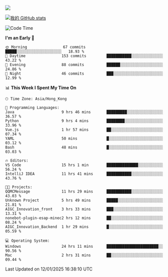 <img align="center" src="https://readme-typing-svg.demolab.com/?font=Fira+Code&pause=1000&random=true&width=435&lines=%E2%9D%A4+Hello!+%E2%9D%A4;Welcome+to+my+Github+Profile~;I%27m+a+student+from+SCNU+%26+UoA" />

[![我的 GitHub stats](https://github-readme-stats.vercel.app/api?username=AptS-1547&show_icons=true&theme=ambient_gradient)](https://github.com/anuraghazra/github-readme-stats)

<!--START_SECTION:waka-->
![Code Time](http://img.shields.io/badge/Code%20Time-158%20hrs%2053%20mins-blue)

**I'm an Early 🐤** 

```text
🌞 Morning                67 commits          █████░░░░░░░░░░░░░░░░░░░░   18.93 % 
🌆 Daytime                153 commits         ███████████░░░░░░░░░░░░░░   43.22 % 
🌃 Evening                88 commits          ██████░░░░░░░░░░░░░░░░░░░   24.86 % 
🌙 Night                  46 commits          ███░░░░░░░░░░░░░░░░░░░░░░   12.99 % 
```


📊 **This Week I Spent My Time On** 

```text
🕑︎ Time Zone: Asia/Hong_Kong

💬 Programming Languages: 
Java                     9 hrs 46 mins       █████████░░░░░░░░░░░░░░░░   36.57 % 
Python                   9 hrs 4 mins        ████████░░░░░░░░░░░░░░░░░   33.96 % 
Vue.js                   1 hr 57 mins        ██░░░░░░░░░░░░░░░░░░░░░░░   07.34 % 
YAML                     50 mins             █░░░░░░░░░░░░░░░░░░░░░░░░   03.12 % 
Bash                     48 mins             █░░░░░░░░░░░░░░░░░░░░░░░░   03.03 % 

🔥 Editors: 
VS Code                  15 hrs 1 min        ██████████████░░░░░░░░░░░   56.24 % 
IntelliJ IDEA            11 hrs 41 mins      ███████████░░░░░░░░░░░░░░   43.76 % 

🐱‍💻 Projects: 
QQMCMessage              11 hrs 29 mins      ███████████░░░░░░░░░░░░░░   43.03 % 
Unknown Project          5 hrs 49 mins       █████░░░░░░░░░░░░░░░░░░░░   21.81 % 
AIGC_Innovation_front    3 hrs 33 mins       ███░░░░░░░░░░░░░░░░░░░░░░   13.31 % 
nonebot-plugin-esap-minec2 hrs 12 mins       ██░░░░░░░░░░░░░░░░░░░░░░░   08.24 % 
AIGC_Innovation_Backend  1 hr 29 mins        █░░░░░░░░░░░░░░░░░░░░░░░░   05.59 % 

💻 Operating System: 
Windows                  24 hrs 11 mins      ███████████████████████░░   90.56 % 
Mac                      2 hrs 31 mins       ██░░░░░░░░░░░░░░░░░░░░░░░   09.44 % 
```


 Last Updated on 12/01/2025 16:38:10 UTC
<!--END_SECTION:waka-->